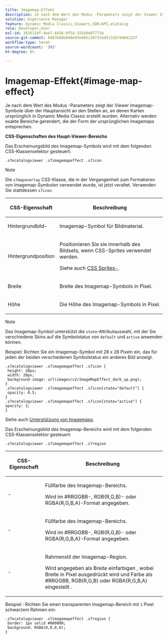```yaml
---
title: Imagemap-Effekt
description: Je nach dem Wert des Modus -Parameters zeigt der Viewer Imagemap-Symbole über der Hauptansicht an den Stellen an, an denen Karten ursprünglich in Dynamic Media Classic erstellt wurden. Alternativ werden exakte Bereiche gerendert, die der Form der ursprünglichen Imagemaps entsprechen.
solution: Experience Manager
feature: Dynamic Media Classic,Viewers,SDK/API,eCatalog
role: Developer,User
exl-id: 3816118f-4eb7-4436-9f54-155dde077734
source-git-commit: 6087b48b898e93e605c3873cbd5132b74d04225f
workflow-type: tm+mt
source-wordcount: '303'
ht-degree: 0%

---
```


# Imagemap-Effekt{#image-map-effect}

Je nach dem Wert des Modus -Parameters zeigt der Viewer Imagemap-Symbole über der Hauptansicht an den Stellen an, an denen Karten ursprünglich in Dynamic Media Classic erstellt wurden. Alternativ werden exakte Bereiche gerendert, die der Form der ursprünglichen Imagemaps entsprechen.

<!--<a id="section_061E550C1C1D4DB2BD663A898895B38C"></a>-->

**CSS-Eigenschaften des Haupt-Viewer-Bereichs**

Das Erscheinungsbild des Imagemap-Symbols wird mit dem folgenden CSS-Klassenselektor gesteuert:

```
.s7ecatalogviewer .s7imagemapeffect .s7icon
```

>[!NOTE]
>
>Die `s7mapoverlay` CSS-Klasse, die in der Vergangenheit zum Formatieren von Imagemap-Symbolen verwendet wurde, ist jetzt veraltet. Verwenden Sie stattdessen `s7icon`.

<table id="table_94EE3F5BBE4547C0B4943471CEE7EDE4"> 
 <thead> 
  <tr> 
   <th colname="col1" class="entry"> <p> CSS-Eigenschaft </p> </th> 
   <th colname="col2" class="entry"> <p>Beschreibung </p> </th> 
  </tr> 
 </thead>
 <tbody> 
  <tr> 
   <td colname="col1"> <p> <span class="codeph"> Hintergrundbild-</span> </p> </td> 
   <td colname="col2"> <p>Imagemap-Symbol für Bildmaterial. </p> </td> 
  </tr> 
  <tr> 
   <td colname="col1"> <p> <span class="codeph"> Hintergrundposition </span> </p> </td> 
   <td colname="col2"> <p> Positionieren Sie sie innerhalb des Bildsets, wenn CSS-Sprites verwendet werden. </p> <p>Siehe auch <a href="../../../c-html5-s7-aem-asset-viewers/c-html5-20-ecatalog-viewer-about/c-html5-20-ecatalog-viewer-customizingviewer/c-html5-20-ecatalog-viewer-customizingviewer.md#section-9d570f95eb2443aca74c1b02f6e89aff" format="dita" scope="local"> CSS Sprites-</a>. </p> </td> 
  </tr> 
  <tr> 
   <td colname="col1"> <p> <span class="codeph"> Breite </span> </p> </td> 
   <td colname="col2"> <p>Breite des Imagemap-Symbols in Pixel. </p> </td> 
  </tr> 
  <tr> 
   <td colname="col1"> <p> <span class="codeph"> Höhe </span> </p> </td> 
   <td colname="col2"> <p>Die Höhe des Imagemap-Symbols in Pixel. </p> </td> 
  </tr> 
 </tbody> 
</table>

>[!NOTE]
>
>Das Imagemap-Symbol unterstützt die `state`-Attributauswahl, mit der Sie verschiedene Skins auf die Symbolstatus von `default` und `active` anwenden können.

Beispiel: Richten Sie ein Imagemap-Symbol mit 28 x 28 Pixeln ein, das für jeden der beiden verschiedenen Symbolstatus ein anderes Bild anzeigt.

```
.s7ecatalogviewer .s7imagemapeffect .s7icon { 
 height: 28px; 
 width: 28px;  
 background-image: url(images/v2/ImageMapEffect_dark_up.png); 
} 
.s7ecatalogviewer .s7imagemapeffect .s7icon[state="default"] { 
 opacity: 0.5; 
} 
.s7ecatalogviewer .s7imagemapeffect .s7icon[state="active"] { 
opacity: 1; 
}
```

Siehe auch [Unterstützung von Imagemaps](../../../c-html5-s7-aem-asset-viewers/c-html5-20-ecatalog-viewer-about/c-html5-20-ecatalog-image-map-support.md#concept-28759efae5014a1fa8b0fb14dc26812a).

Das Erscheinungsbild des Imagemap-Bereichs wird mit dem folgenden CSS-Klassenselektor gesteuert:

```
.s7ecatalogviewer .s7imagemapeffect .s7region
```

<table id="table_1FF98CE842604AAABD838FF528CDC4EF"> 
 <thead> 
  <tr> 
   <th colname="col1" class="entry"> <p> CSS-Eigenschaft </p> </th> 
   <th colname="col2" class="entry"> <p>Beschreibung </p> </th> 
  </tr> 
 </thead>
 <tbody> 
  <tr> 
   <td colname="col1"> <p> <span class="codeph">-</span> </p> </td> 
   <td colname="col2"> <p> Füllfarbe des Imagemap-Bereichs. </p> <p>Wird im #RRGGBB-, RGB(R,G,B)- oder RGBA(R,G,B,A)-Format angegeben. </p> </td> 
  </tr> 
  <tr> 
   <td colname="col1"> <p> <span class="codeph">-</span> </p> </td> 
   <td colname="col2"> <p> Füllfarbe des Imagemap-Bereichs. </p> <p>Wird im #RRGGBB-, RGB(R,G,B)- oder RGBA(R,G,B,A)-Format angegeben. </p> </td> 
  </tr> 
  <tr> 
   <td colname="col1"> <p> <span class="codeph">-</span> </p> </td> 
   <td colname="col2"> <p> Rahmenstil der Imagemap-Region. </p> <p>Wird angegeben als <span class="codeph"> <span class="varname"> Breite </span> einfarbigen <span class="varname"> </span> </span>, wobei <span class="codeph"> <span class="varname"> Breite </span> </span> in Pixel ausgedrückt wird und <span class="codeph"> <span class="varname"> Farbe </span> als #RRGGBB, RGB(R,G,B) oder RGBA(R,G,B,A) eingestellt </span>. </p> </td> 
  </tr> 
 </tbody> 
</table>

Beispiel : Richten Sie einen transparenten Imagemap-Bereich mit `1` Pixel schwarzem Rahmen ein:

```
.s7ecatalogviewer .s7imagemapeffect .s7region { 
 border: 1px solid #000000; 
 background: RGBA(0,0,0,0);  
}
```
